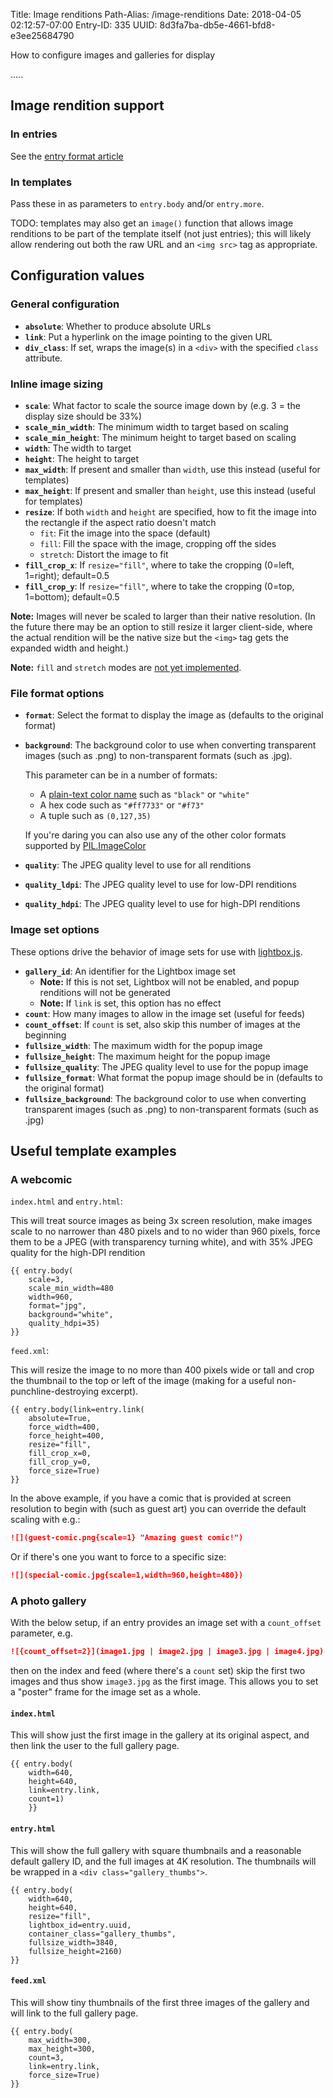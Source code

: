 Title: Image renditions
Path-Alias: /image-renditions
Date: 2018-04-05 02:12:57-07:00
Entry-ID: 335
UUID: 8d3fa7ba-db5e-4661-bfd8-e3ee25684790

How to configure images and galleries for display

.....


## Image rendition support

### In entries

See the [entry format article](/entry-format#image-renditions)

### In templates

Pass these in as parameters to `entry.body` and/or `entry.more`.

TODO: templates may also get an `image()` function that allows image renditions to be part of the template itself (not just entries); this will likely allow rendering out both the raw URL and an `<img src>` tag as appropriate.

## Configuration values

### General configuration

* **`absolute`**: Whether to produce absolute URLs
* **`link`**: Put a hyperlink on the image pointing to the given URL
* **`div_class`**: If set, wraps the image(s) in a `<div>` with the specified `class` attribute.

### Inline image sizing

* **`scale`**: What factor to scale the source image down by (e.g. 3 = the display size should be 33%)
* **`scale_min_width`**: The minimum width to target based on scaling
* **`scale_min_height`**: The minimum height to target based on scaling
* **`width`**: The width to target
* **`height`**: The height to target
* **`max_width`**: If present and smaller than `width`, use this instead (useful for templates)
* **`max_height`**: If present and smaller than `height`, use this instead (useful for templates)
* **`resize`**: If both `width` and `height` are specified, how to fit the image into the rectangle if the aspect ratio doesn't match
    * `fit`: Fit the image into the space (default)
    * `fill`: Fill the space with the image, cropping off the sides
    * `stretch`: Distort the image to fit
* **`fill_crop_x`**: If `resize="fill"`, where to take the cropping (0=left, 1=right); default=0.5
* **`fill_crop_y`**: If `resize="fill"`, where to take the cropping (0=top, 1=bottom); default=0.5

**Note:** Images will never be scaled to larger than their native resolution. (In the future there may be
an option to still resize it larger client-side, where the actual rendition will be the native size but the
`<img>` tag gets the expanded width and height.)

**Note:** `fill` and `stretch` modes are [not yet implemented](https://github.com/fluffy-critter/Publ/issues/9).

### File format options

* **`format`**: Select the format to display the image as (defaults to the original format)
* **`background`**: The background color to use when converting transparent images (such as .png) to non-transparent formats (such as .jpg).

    This parameter can be in a number of formats:

    * A [plain-text color name](https://github.com/python-pillow/Pillow/blob/5.1.0/src/PIL/ImageColor.py#L143m) such as `"black"` or `"white"`
    * A hex code such as `"#ff7733"` or `"#f73"`
    * A tuple such as `(0,127,35)`

    If you're daring you can also use any of the other color formats supported by [PIL.ImageColor](https://pillow.readthedocs.io/en/3.1.x/reference/ImageColor.html)

* **`quality`**: The JPEG quality level to use for all renditions
* **`quality_ldpi`**: The JPEG quality level to use for low-DPI renditions
* **`quality_hdpi`**: The JPEG quality level to use for high-DPI renditions

### Image set options

These options drive the behavior of image sets for use with [lightbox.js](http://www.lokeshdhakar.com/projects/lightbox2/).

* **`gallery_id`**: An identifier for the Lightbox image set
    * **Note:** If this is not set, Lightbox will not be enabled, and popup renditions will not be generated
    * **Note:** If `link` is set, this option has no effect
* **`count`**: How many images to allow in the image set (useful for feeds)
* **`count_offset`**: If `count` is set, also skip this number of images at the beginning
* **`fullsize_width`**: The maximum width for the popup image
* **`fullsize_height`**: The maximum height for the popup image
* **`fullsize_quality`**: The JPEG quality level to use for the popup image
* **`fullsize_format`**: What format the popup image should be in (defaults to the original format)
* **`fullsize_background`**: The background color to use when converting transparent images (such as .png) to non-transparent formats (such as .jpg)

## Useful template examples

### A webcomic

`index.html` and `entry.html`:

This will treat source images as being 3x screen resolution, make images scale to no narrower than 480 pixels and to no wider than 960 pixels,
force them to be a JPEG (with transparency turning white), and with 35% JPEG quality for the high-DPI rendition

```jinja
{{ entry.body(
    scale=3,
    scale_min_width=480
    width=960,
    format="jpg",
    background="white",
    quality_hdpi=35)
}}
```

`feed.xml`:

This will resize the image to no more than 400 pixels wide or tall and crop the thumbnail to the top or left
of the image (making for a useful non-punchline-destroying excerpt).

```jinja
{{ entry.body(link=entry.link(
    absolute=True,
    force_width=400,
    force_height=400,
    resize="fill",
    fill_crop_x=0,
    fill_crop_y=0,
    force_size=True)
}}
```

In the above example, if you have a comic that is provided at screen resolution to begin with (such as guest art) you can override the default scaling with e.g.:

```markdown
![](guest-comic.png{scale=1} "Amazing guest comic!")
```

Or if there's one you want to force to a specific size:

```markdown
![](special-comic.jpg{scale=1,width=960,height=480})
```

### A photo gallery

With the below setup, if an entry provides an image set with a `count_offset` parameter, e.g.

```markdown
![{count_offset=2}](image1.jpg | image2.jpg | image3.jpg | image4.jpg)
```

then on the index and feed (where there's a `count` set) skip the first two images and thus show `image3.jpg` as the first image. This allows you to set a "poster" frame for the image set as a whole.

#### `index.html`

This will show just the first image in the gallery at its original aspect, and then link the user to the full
gallery page.

```jinja
{{ entry.body(
    width=640,
    height=640,
    link=entry.link,
    count=1)
    }}
```

#### `entry.html`

This will show the full gallery with square thumbnails and a reasonable default gallery ID, and the full images at 4K resolution.
The thumbnails will be wrapped in a `<div class="gallery_thumbs">`.

```jinja
{{ entry.body(
    width=640,
    height=640,
    resize="fill",
    lightbox_id=entry.uuid,
    container_class="gallery_thumbs",
    fullsize_width=3840,
    fullsize_height=2160)
}}
```

#### `feed.xml`

This will show tiny thumbnails of the first three images of the gallery and will link to the full gallery page.

```jinja
{{ entry.body(
    max_width=300,
    max_height=300,
    count=3,
    link=entry.link,
    force_size=True)
}}
```


